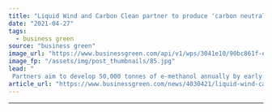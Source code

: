 ```yaml
---
title: "Liquid Wind and Carbon Clean partner to produce 'carbon neutral' shipping fuel"
date: "2021-04-27"
tags: 
  - business green
source: "business green"
image_url: "https://www.businessgreen.com/api/v1/wps/3041e10/90bc861f-ed56-47b1-9e08-b354f1f13501/3/Carbon-Clean-Facility-Visualisation-185x114.jpg"
image_fp: "/assets/img/post_thumbnails/85.jpg"
lead: "
 Partners aim to develop 50,000 tonnes of e-methanol annually by early 2024 at plant in Örnsköldsvik on the east coast of Sweden ..."
article_url: "https://www.businessgreen.com/news/4030421/liquid-wind-carbon-clean-partner-produce-carbon-neutral-shipping-fuel"
---
```


---

